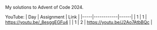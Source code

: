 My solutions to Advent of Code 2024.

YouTube: 
| Day | Assignment | Link |
|-----|------------|------|
| 1   | 1          | https://youtu.be/_8esggEGFu4 |
| 1   | 2          | https://youtu.be/J2Ao7AtbBQc |
